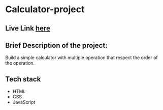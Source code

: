 # Calculator-project

## Live Link [here](https://raghad-mezied.github.io/Calculator-project/)

## Brief Description of the project:
Build a simple calculator with multiple operation that respect the order of the operation.


## Tech stack
* HTML
* CSS 
* JavaScript
